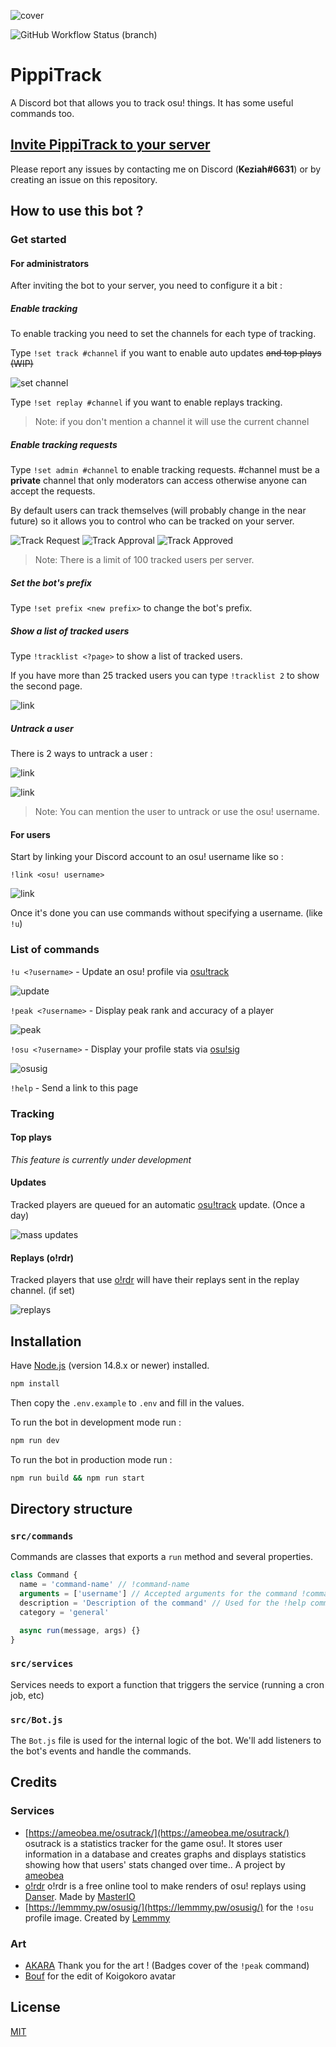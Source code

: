 ![cover](.github/cover.jpg)

![GitHub Workflow Status (branch)](https://img.shields.io/github/workflow/status/KeziahMoselle/osu-track/lint/main?label=lint&style=flat-square)

# PippiTrack

A Discord bot that allows you to track osu! things. It has some useful commands too.

## [Invite PippiTrack to your server](https://discord.com/oauth2/authorize?client_id=862374917206048779&scope=bot&permissions=388160)

Please report any issues by contacting me on Discord (**Keziah#6631**) or by creating an issue on this repository.

## How to use this bot ?

### Get started

#### For administrators

After inviting the bot to your server, you need to configure it a bit :

##### Enable tracking

To enable tracking you need to set the channels for each type of tracking.

Type `!set track #channel` if you want to enable auto updates ~~and top plays (WIP)~~

![set channel](.github/set_channel.png)

Type `!set replay #channel` if you want to enable replays tracking.

> Note: if you don't mention a channel it will use the current channel

##### Enable tracking requests

Type `!set admin #channel` to enable tracking requests. #channel must be a **private** channel that only moderators can access otherwise anyone can accept the requests.

By default users can track themselves (will probably change in the near future) so it allows you to control who can be tracked on your server.

![Track Request](.github/track_request.png)
![Track Approval](.github/track_approval.gif)
![Track Approved](.github/track_approved.png)

> Note: There is a limit of 100 tracked users per server.

##### Set the bot's prefix

Type `!set prefix <new prefix>` to change the bot's prefix.

##### Show a list of tracked users

Type `!tracklist <?page>` to show a list of tracked users.

If you have more than 25 tracked users you can type `!tracklist 2` to show the second page.

![link](.github/tracklist.png)

##### Untrack a user

There is 2 ways to untrack a user :

![link](.github/untrack_1.png)

![link](.github/untrack_2.png)

> Note: You can mention the user to untrack or use the osu! username.

#### For users

Start by linking your Discord account to an osu! username like so :

`!link <osu! username>`

![link](.github/link.png)

Once it's done you can use commands without specifying a username. (like `!u`)

### List of commands

`!u <?username>` - Update an osu! profile via [osu!track](https://ameobea.me/osutrack/)

![update](.github/update.png)

`!peak <?username>` - Display peak rank and accuracy of a player

![peak](.github/peak.png)

`!osu <?username>` - Display your profile stats via [osu!sig](https://lemmmy.pw/osusig/)

![osusig](.github/osusig.png)

`!help` - Send a link to this page

### Tracking

#### Top plays

_This feature is currently under development_

#### Updates

Tracked players are queued for an automatic [osu!track](https://ameobea.me/osutrack/) update. (Once a day)

![mass updates](.github/updates.png)

#### Replays (o!rdr)

Tracked players that use [o!rdr](https://ordr.issou.best/) will have their replays sent in the replay channel. (if set)

![replays](.github/new_replay.png)

## Installation

Have [Node.js](https://nodejs.org/) (version 14.8.x or newer) installed.

```bash
npm install
```

Then copy the `.env.example` to `.env` and fill in the values.

To run the bot in development mode run :

```bash
npm run dev
```

To run the bot in production mode run :

```bash
npm run build && npm run start
```

## Directory structure

### `src/commands`

Commands are classes that exports a `run` method and several properties.

```js
class Command {
  name = 'command-name' // !command-name
  arguments = ['username'] // Accepted arguments for the command !command-name <username>
  description = 'Description of the command' // Used for the !help command
  category = 'general'

  async run(message, args) {}
}
```

### `src/services`

Services needs to export a function that triggers the service (running a cron job, etc)

### `src/Bot.js`

The `Bot.js` file is used for the internal logic of the bot.
We'll add listeners to the bot's events and handle the commands.

## Credits

### Services

- [https://ameobea.me/osutrack/](https://ameobea.me/osutrack/) osutrack is a statistics tracker for the game osu!. It stores user information in a database and creates graphs and displays statistics showing how that users' stats changed over time.. A project by [ameobea](https://ameobea.me/)
- [o!rdr](https://ordr.issou.best/) o!rdr is a free online tool to make renders of osu! replays using [Danser](https://github.com/Wieku/danser-go). Made by [MasterIO](https://github.com/MasterIO02/)
- [https://lemmmy.pw/osusig/](https://lemmmy.pw/osusig/) for the `!osu` profile image. Created by [Lemmmy](https://osu.ppy.sh/users/4656511)

### Art

- [AKARA](https://akara.fr/) Thank you for the art ! (Badges cover of the `!peak` command)
- [Bouf](https://osu.ppy.sh/users/4431069) for the edit of Koigokoro avatar

## License

[MIT](./LICENSE)

